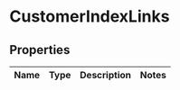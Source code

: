 
# CustomerIndexLinks

## Properties
Name | Type | Description | Notes
------------ | ------------- | ------------- | -------------



